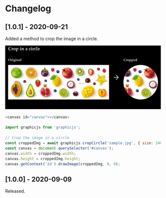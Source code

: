 # Changelog

## [1.0.1] - 2020-09-21

Added a method to crop the image in a circle.  

![drawLine.png](https://raw.githubusercontent.com/takuya-motoshima/graphicjs/master/screencap/cropCircle.png)

```js
<canvas id="canvas"></canvas>

import graphicjs from 'graphicjs';

// Crop the image in a circle
const croppedImg = await graphicjs.cropCircle('sample.jpg', { size: 240 });
const canvas = document.querySelector('#canvas');
canvas.width = croppedImg.width;
canvas.height = croppedImg.height;
canvas.getContext('2d').drawImage(croppedImg, 0, 0);
```

## [1.0.0] - 2020-09-09

Released.